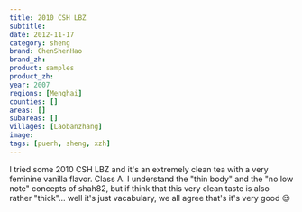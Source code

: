 ```yaml
---
title: 2010 CSH LBZ
subtitle: 
date: 2012-11-17
category: sheng
brand: ChenShenHao
brand_zh: 
product: samples
product_zh: 
year: 2007
regions: [Menghai]
counties: []
areas: []
subareas: []
villages: [Laobanzhang]
image: 
tags: [puerh, sheng, xzh]
---
```

I tried some 2010 CSH LBZ and it's an extremely clean tea with a very feminine vanilla flavor. Class A. I understand the "thin body" and the "no low note" concepts of shah82, but if think that this very clean taste is also rather "thick"... well it's just vacabulary, we all agree that's it's very good :wink:
